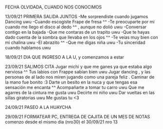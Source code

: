 FECHA OLVIDADA, CUANDO NOS CONOCIMOS

13/09/21 PRIMERA SALIDA JUNTOS
-Me sorprendiste cuando jugamos Dancing uwu
-Cuando escogiste Frape de fresa ^^
-Te preocuparte por mi cuando me llego el disco al dedo ^^ , aunque no dolió uwu 
-Conversar contigo en la bajada 
-Que me contaras de un trapito uwu 
-Que te hayas dado cuenta de la sombra que llevaba en los ojos ^^
-Te veías muy bien con mi chalina uwu
-El abrazito ^^ 
-Que me digas niña uwu 
-Tu sinceridad cuando hablamos uwu

18/09/21 DIA QUE INGRESO A LA U, y comenzamos a estar


23/09/21  SALIMOS CITA
Jugar michi y que me ganes ya que estaba algo nerviosa ^^ 
Tus labios con Frappe sabían bien uwu
Jugar dancing , y las personas de al lado nos miren jugando como una pareja feliz .
Caminar de la mano fue bonito :3
Darte un besito en la nuca y que tengas esa sensación me encanta ^^ 
Acompañarte a tomar tu carro uwu 
Que me agarres de la cintura me gusta uwu
Decirte mi niño uwu
Dar vueltas en las sillas giratorias uwu 
Me gustas tu <3

24/09/21 PASEO A LA HUAYCHA

29/09/21 FORMATEAR PC, ENTREGA DE CAJITA DE UN MES DE NOTAS comenzo desde el mismo dia (nro30)
el 30/09/21 nro 13

